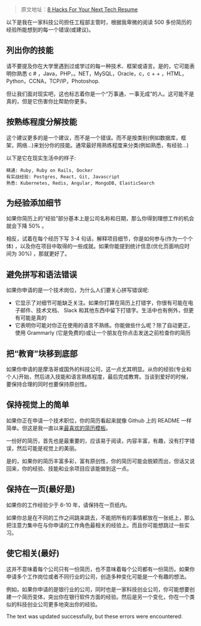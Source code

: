 > 原文地址：[8 Hacks For Your Next Tech Resume](https://dev.to/gemography/common-mistakes-in-dev-cvs-2a17)

以下是我在一家科技公司担任工程部主管时，根据我卑微的阅读 500 多份简历的经验所能想到的每一个错误(或建议)。

## 列出你的技能

请不要提及你在大学里遇到过或学过的每一种技术、框架或语言。是的，它可能表明你熟悉 c # ，Java，PHP，。NET，MySQL，Oracle，c，c + + ，HTML，Python，CCNA，TCP/IP，Photoshop.

但让我们面对现实吧，这也标志着你是一个“万事通，一事无成”的人。这可能不是真的，但是它伤害你比帮助你更多。

## 按熟练程度分解技能

这个建议更多的是一个建议，而不是一个错误。而不是按类别(例如数据库，框架，网络...)来划分你的技能。通常最好用熟练程度来分类(例如熟悉，有经验...)

以下是它在现实生活中的样子:

```shell
精通: Ruby, Ruby on Rails, Docker
有实战经验: Postgres, React, Git, Javascript
熟悉: Kubernetes, Redis, Angular, MongoDB, ElasticSearch
```

## 为经验添加细节

如果你简历上的“经验”部分基本上是公司名称和日期，那么你得到理想工作的机会就会下降 50% 。

相反，试着在每个经历下写 3-4 句话，解释项目细节，你是如何参与(作为一个个体) ，以及你在项目中取得的一些成就。如果你能提到统计信息(优化页面响应时间为 30%) ，那就更好了。

## 避免拼写和语法错误

如果你申请的是一个技术岗位，为什么人们要关心拼写错误呢:

-   它显示了对细节可能缺乏关注。如果你打算在简历上打错字，你很有可能在电子邮件、技术文档、 Slack 和其他东西中留下打错字。生活中也有例外，但更有可能是真的
-   它表明你可能对你正在使用的语言不熟练。你能做些什么呢？除了自动更正，使用 Grammarly (它是免费的)或让一个朋友在你点击发送之前检查你的简历

## 把“教育”块移到底部

如果你申请的是摩洛哥或国外的科技公司，这一点尤其明显。从你的经验(专业和个人)开始，然后进入技能和语言熟练程度，最后完成教育。当谈到爱好的时候，要保持合理的同时也要保持原创性。

## 保持视觉上的简单

如果你正在申请一个技术职位，你的简历看起来就像 Github 上的 README 一样简单。但这是我一直以来[最喜欢的简历模板](https://www.overleaf.com/articles/joshua-taylor-eppinettes-resume/wcsdpbkfmstz)。

一份好的简历，首先也是最重要的，应该易于阅读，内容丰富，有趣，没有打字错误，然后可能是视觉上的美丽。

是的，如果你的简历丰富多彩，富有原创性，你的简历可能会脱颖而出，但话又说回来，你的经验、技能和业余项目应该能做到这一点。

## 保持在一页(最好是)

如果你的工作经验少于 6-10 年，请保持在一页纸内。

如果你总是在不同的工作之间跳来跳去，不能把所有的事情都放在一张纸上，那么把注意力集中在与你申请的工作角色最相关的经验上。而且你可能想跳过一些实习。

## 使它相关(最好)

这并不意味着每个公司只有一份简历，也不意味着每个公司都有一份简历。如果你申请多个工作岗位或者不同行业的公司，创造多种变化可能是一个有趣的想法。

例如，如果你申请的是银行业的公司，同时也是一家科技创业公司，你可能想要创建一个简历变体，突出你在银行软件方面的经验。然后是另一个变化，你在一个类似的科技创业公司更多地突出你的经验。

The text was updated successfully, but these errors were encountered: